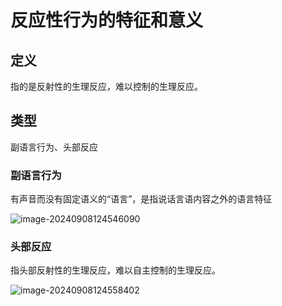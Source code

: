 # 反应性行为的特征和意义

## 定义

指的是反射性的生理反应，难以控制的生理反应。

## 类型

副语言行为、头部反应

### 副语言行为

有声音而没有固定语义的“语言”，是指说话言语内容之外的语言特征

![image-20240908124546090](./../../TyporaImage/MicroExpression/image-20240908124546090.png)



### 头部反应

指头部反射性的生理反应，难以自主控制的生理反应。



![image-20240908124558402](./../../TyporaImage/MicroExpression/image-20240908124558402.png)